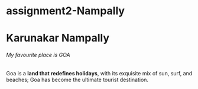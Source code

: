 # assignment2-Nampally
# Karunakar Nampally
###### My favourite place is GOA
Goa is a **land that redefines holidays**, with its exquisite mix of sun, surf, and beaches; Goa has become the ultimate tourist destination. 
